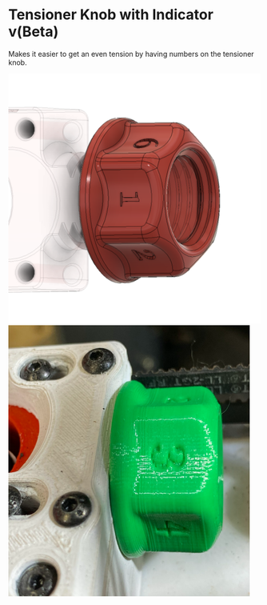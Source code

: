 
# Tensioner Knob with Indicator v(Beta)

Makes it easier to get an even tension by having numbers on the tensioner knob.


![](./images/cad.png)   
![](./images/photo.png)   



